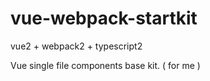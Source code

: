 vue-webpack-startkit
==============================
vue2 + webpack2 + typescript2  

Vue single file components base kit. ( for me )
